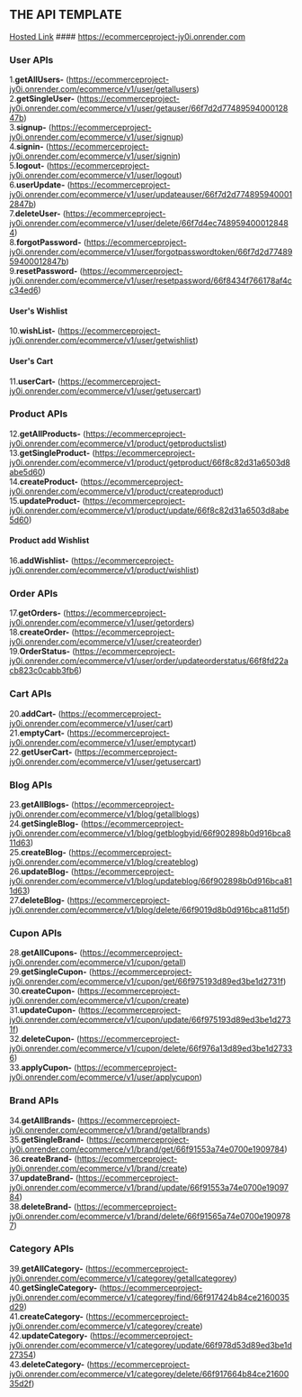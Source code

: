 ## THE API TEMPLATE

[Hosted Link](https://ecommerceproject-jy0i.onrender.com) #### https://ecommerceproject-jy0i.onrender.com

### User APIs
1.**getAllUsers-** (https://ecommerceproject-jy0i.onrender.com/ecommerce/v1/user/getallusers)<br />
2.**getSingleUser-** (https://ecommerceproject-jy0i.onrender.com/ecommerce/v1/user/getauser/66f7d2d7748959400012847b) <br />
3.**signup-** (https://ecommerceproject-jy0i.onrender.com/ecommerce/v1/user/signup)<br />
4.**signin-** (https://ecommerceproject-jy0i.onrender.com/ecommerce/v1/user/signin)<br />
5.**logout-** (https://ecommerceproject-jy0i.onrender.com/ecommerce/v1/user/logout)<br />
6.**userUpdate-** (https://ecommerceproject-jy0i.onrender.com/ecommerce/v1/user/updateauser/66f7d2d7748959400012847b)<br />
7.**deleteUser-** (https://ecommerceproject-jy0i.onrender.com/ecommerce/v1/user/delete/66f7d4ec7489594000128484)<br />
8.**forgotPassword-** (https://ecommerceproject-jy0i.onrender.com/ecommerce/v1/user/forgotpasswordtoken/66f7d2d7748959400012847b)<br />
9.**resetPassword-** (https://ecommerceproject-jy0i.onrender.com/ecommerce/v1/user/resetpassword/66f8434f766178af4cc34ed6)<br />

#### User's Wishlist
10.**wishList-** (https://ecommerceproject-jy0i.onrender.com/ecommerce/v1/user/getwishlist)<br />

#### User's Cart
11.**userCart-** (https://ecommerceproject-jy0i.onrender.com/ecommerce/v1/user/getusercart)<br />


### Product APIs
12.**getAllProducts-** (https://ecommerceproject-jy0i.onrender.com/ecommerce/v1/product/getproductslist)<br />
13.**getSingleProduct-** (https://ecommerceproject-jy0i.onrender.com/ecommerce/v1/product/getproduct/66f8c82d31a6503d8abe5d60)<br />
14.**createProduct-** (https://ecommerceproject-jy0i.onrender.com/ecommerce/v1/product/createproduct)<br />
15.**updateProduct-** (https://ecommerceproject-jy0i.onrender.com/ecommerce/v1/product/update/66f8c82d31a6503d8abe5d60)<br />

#### Product add Wishlist
16.**addWishlist-** (https://ecommerceproject-jy0i.onrender.com/ecommerce/v1/product/wishlist)<br />

### Order APIs
17.**getOrders-** (https://ecommerceproject-jy0i.onrender.com/ecommerce/v1/user/getorders)<br />
18.**createOrder-** (https://ecommerceproject-jy0i.onrender.com/ecommerce/v1/user/createorder)<br />
19.**OrderStatus-** (https://ecommerceproject-jy0i.onrender.com/ecommerce/v1/user/order/updateorderstatus/66f8fd22acb823c0cabb3fb6)<br />


### Cart APIs
20.**addCart-** (https://ecommerceproject-jy0i.onrender.com/ecommerce/v1/user/cart)<br />
21.**emptyCart-** (https://ecommerceproject-jy0i.onrender.com/ecommerce/v1/user/emptycart)<br />
22.**getUserCart-** (https://ecommerceproject-jy0i.onrender.com/ecommerce/v1/user/getusercart)<br />

### Blog APIs
23.**getAllBlogs-** (https://ecommerceproject-jy0i.onrender.com/ecommerce/v1/blog/getallblogs)<br />
24.**getSingleBlog-** (https://ecommerceproject-jy0i.onrender.com/ecommerce/v1/blog/getblogbyid/66f902898b0d916bca811d63)<br />
25.**createBlog-** (https://ecommerceproject-jy0i.onrender.com/ecommerce/v1/blog/createblog)<br />
26.**updateBlog-** (https://ecommerceproject-jy0i.onrender.com/ecommerce/v1/blog/updateblog/66f902898b0d916bca811d63)<br />
27.**deleteBlog-** (https://ecommerceproject-jy0i.onrender.com/ecommerce/v1/blog/delete/66f9019d8b0d916bca811d5f)<br />

### Cupon APIs
28.**getAllCupons-** (https://ecommerceproject-jy0i.onrender.com/ecommerce/v1/cupon/getall)<br />
29.**getSingleCupon-** (https://ecommerceproject-jy0i.onrender.com/ecommerce/v1/cupon/get/66f975193d89ed3be1d2731f)<br />
30.**createCupon-** (https://ecommerceproject-jy0i.onrender.com/ecommerce/v1/cupon/create)<br />
31.**updateCupon-** (https://ecommerceproject-jy0i.onrender.com/ecommerce/v1/cupon/update/66f975193d89ed3be1d2731f)<br />
32.**deleteCupon-** (https://ecommerceproject-jy0i.onrender.com/ecommerce/v1/cupon/delete/66f976a13d89ed3be1d27336)<br />
33.**applyCupon-** (https://ecommerceproject-jy0i.onrender.com/ecommerce/v1/user/applycupon)<br />

### Brand APIs
34.**getAllBrands-** (https://ecommerceproject-jy0i.onrender.com/ecommerce/v1/brand/getallbrands)<br />
35.**getSingleBrand-** (https://ecommerceproject-jy0i.onrender.com/ecommerce/v1/brand/get/66f91553a74e0700e1909784)<br />
36.**createBrand-** (https://ecommerceproject-jy0i.onrender.com/ecommerce/v1/brand/create)<br />
37.**updateBrand-** (https://ecommerceproject-jy0i.onrender.com/ecommerce/v1/brand/update/66f91553a74e0700e1909784)<br />
38.**deleteBrand-** (https://ecommerceproject-jy0i.onrender.com/ecommerce/v1/brand/delete/66f91565a74e0700e1909787)<br />

### Category APIs
39.**getAllCategory-** (https://ecommerceproject-jy0i.onrender.com/ecommerce/v1/categorey/getallcategorey)<br />
40.**getSingleCategory-** (https://ecommerceproject-jy0i.onrender.com/ecommerce/v1/categorey/find/66f917424b84ce2160035d29)<br />
41.**createCategory-** (https://ecommerceproject-jy0i.onrender.com/ecommerce/v1/categorey/create)<br />
42.**updateCategory-** (https://ecommerceproject-jy0i.onrender.com/ecommerce/v1/categorey/update/66f978d53d89ed3be1d27354)<br />
43.**deleteCategory-** (https://ecommerceproject-jy0i.onrender.com/ecommerce/v1/categorey/delete/66f917664b84ce2160035d2f)<br />



